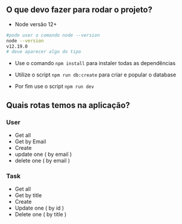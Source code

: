 ## O que devo fazer para rodar o projeto?

- Node versão 12+

```bash
#pode user o comando node --version
node --version
v12.19.0
# deve aparecer algo do tipo
```

- Use o comando `npm install` para instaler todas as dependências

- Utilize o script `npm run db:create` para criar e popular o database

- Por fim use o script `npm run dev`

## Quais rotas temos na aplicação?

### User

- Get all
- Get by Email
- Create
- update one ( by email )
- delete one ( by email )

### Task

- Get all
- Get by title
- Create
- Update one ( by id )
- Delete one ( by title )

